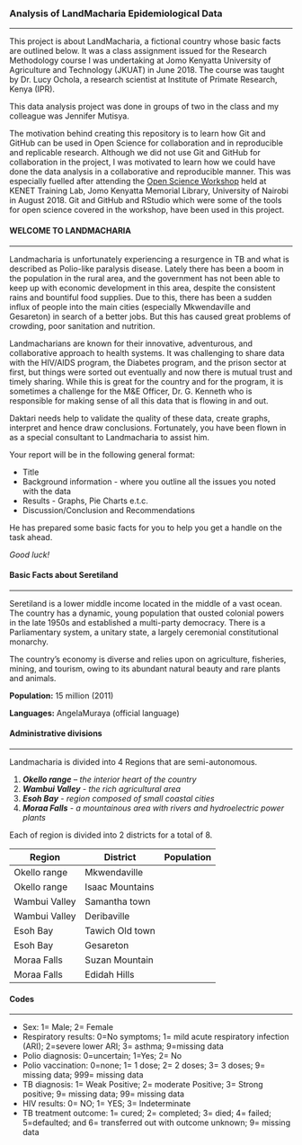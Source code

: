 
### Analysis of LandMacharia Epidemiological Data

***


This project is about LandMacharia, a fictional country whose basic facts are outlined below. It was a class assignment issued for the Research Methodology course I was undertaking at Jomo Kenyatta University of Agriculture and Technology (JKUAT) in June 2018. The course was taught by Dr. Lucy Ochola, a research scientist at Institute of Primate Research, Kenya (IPR). 

This data analysis project was done in groups of two in the class and my colleague was Jennifer Mutisya.

The motivation behind creating this repository is to learn how Git and GitHub can be used in Open Science for collaboration and in reproducible and replicable research. Although we did not use Git and GitHub for collaboration in the project, I was motivated to learn how we could have done the data analysis in a collaborative and reproducible manner. This was especially fuelled after attending the [Open Science Workshop](https://bioinfonet.github.io/OpenScienceKE/) held at KENET Training Lab, Jomo Kenyatta Memorial Library, University of Nairobi in August 2018. Git and GitHub and RStudio which were some of the tools for open science covered in the workshop, have been used in this project.






#### WELCOME TO LANDMACHARIA

***

Landmacharia is unfortunately experiencing a resurgence in TB and what is described as Polio-like paralysis disease. Lately there has been a boom in the population in the rural area, and the government has not been able to keep up with economic development in this area, despite the consistent rains and bountiful food supplies. Due to this, there has been a sudden influx of people into the main cities (especially Mkwendaville and Gesareton) in search of a better jobs. But this has caused great problems of crowding, poor sanitation and nutrition.

Landmacharians are known for their innovative, adventurous, and collaborative approach to health systems.  It was challenging to share data with the HIV/AIDS program, the Diabetes program, and the prison sector at first, but things were sorted out eventually and now there is mutual trust and timely sharing.  While this is great for the country and for the program, it is sometimes a challenge for the M&E Officer, Dr. G. Kenneth who is responsible for making sense of all this data that is flowing in and out. 

Daktari needs help to validate the quality of these data, create graphs, interpret and hence draw conclusions.  Fortunately, you have been flown in as a special consultant to Landmacharia to assist him.

Your report will be in the following general format:

* Title
* Background information - where you outline all the issues you noted with the data
* Results - Graphs, Pie Charts e.t.c.
* Discussion/Conclusion and Recommendations

He has prepared some basic facts for you to help you get a handle on the task ahead.

*Good luck!*

#### Basic Facts about Seretiland

***

Seretiland  is a lower middle income located in the middle of a vast ocean.  The country has a dynamic, young population that ousted colonial powers in the late 1950s and established a multi-party democracy.  There is a Parliamentary system, a unitary state, a largely ceremonial constitutional monarchy. 

The country’s economy is diverse and relies upon on agriculture, fisheries, mining, and tourism, owing to its abundant natural beauty and rare plants and animals.

__Population:__ 15 million (2011)

__Languages:__  AngelaMuraya  (official language)


#### Administrative divisions

***

Landmacharia is divided into 4 Regions that are semi-autonomous.

1. _**Okello range** – the interior heart of the country_
2. _**Wambui Valley** - the rich agricultural area_
3. _**Esoh Bay** - region composed of small coastal cities_
4. _**Moraa Falls** - a mountainous area with rivers and hydroelectric power plants_

Each of region is divided into 2 districts for a total of 8.

Region        |    District         |      Population   
--------------|---------------------|-------------------
Okello range  |    Mkwendaville     |                
Okello range  |    Isaac Mountains  |                
Wambui Valley |    Samantha town    |                                  
Wambui Valley |    Deribaville      |                
Esoh Bay      |    Tawich Old town  |                 
Esoh Bay      |    Gesareton        |                
Moraa Falls   |    Suzan Mountain   |                  
Moraa Falls   |    Edidah Hills     |                 


#### Codes

***

+ Sex: 1= Male; 2= Female
+ Respiratory results: 0=No symptoms; 1= mild acute respiratory infection (ARI); 2=severe lower ARI; 3= asthma; 9=missing data
+ Polio diagnosis: 0=uncertain; 1=Yes; 2= No
+ Polio vaccination: 0=none; 1= 1 dose; 2= 2 doses; 3= 3 doses; 9= missing data; 999= missing data
+ TB diagnosis: 1= Weak Positive; 2= moderate Positive; 3= Strong positive; 9= missing data; 99= missing data
+ HIV results: 0= NO; 1= YES; 3= Indeterminate
+ TB treatment outcome: 1= cured; 2= completed; 3= died; 4= failed; 5=defaulted; and 6= transferred out with outcome unknown; 9= missing data


































